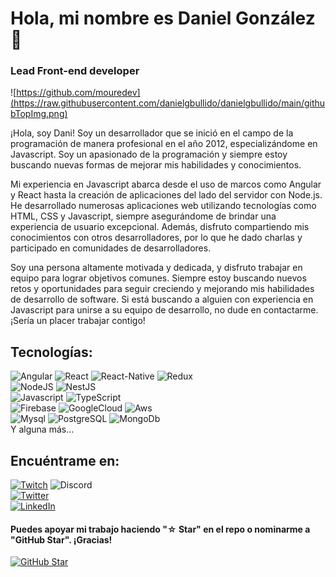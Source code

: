 # Hola, mi nombre es Daniel González 👋
### Lead Front-end developer

![https://github.com/mouredev](https://raw.githubusercontent.com/danielgbullido/danielgbullido/main/githubTopImg.png)


¡Hola, soy Dani! Soy un desarrollador que se inició en el campo de la programación de manera profesional en el año 2012, especializándome en Javascript. Soy un apasionado de la programación y siempre estoy buscando nuevas formas de mejorar mis habilidades y conocimientos.

Mi experiencia en Javascript abarca desde el uso de marcos como Angular y React hasta la creación de aplicaciones del lado del servidor con Node.js. He desarrollado numerosas aplicaciones web utilizando tecnologías como HTML, CSS y Javascript, siempre asegurándome de brindar una experiencia de usuario excepcional. Además, disfruto compartiendo mis conocimientos con otros desarrolladores, por lo que he dado charlas y participado en comunidades de desarrolladores.

Soy una persona altamente motivada y dedicada, y disfruto trabajar en equipo para lograr objetivos comunes. Siempre estoy buscando nuevos retos y oportunidades para seguir creciendo y mejorando mis habilidades de desarrollo de software. Si está buscando a alguien con experiencia en Javascript para unirse a su equipo de desarrollo, no dude en contactarme. ¡Sería un placer trabajar contigo!

## Tecnologías:
![Angular](https://img.shields.io/badge/ANGULAR-DDD?style=for-the-badge&logo=angular&logoColor=dd1b16&labelColor=363636)
![React](https://img.shields.io/badge/React-DDD?style=for-the-badge&logo=react&logoColor=00d8ff&labelColor=363636)
![React-Native](https://img.shields.io/badge/react_native-DDD?style=for-the-badge&logo=react&logoColor=00d8ff&labelColor=363636)
![Redux](https://img.shields.io/badge/Redux-DDD?style=for-the-badge&logo=redux&logoColor=764ABC&labelColor=363636)
</br>
![NodeJS](https://img.shields.io/badge/NODEJS-DDD?style=for-the-badge&logo=node.js&logoColor=339933&labelColor=363636)
![NestJS](https://img.shields.io/badge/NestJS-DDD?style=for-the-badge&logo=nestjs&logoColor=339933&labelColor=363636)
</br>
![Javascript](https://img.shields.io/badge/Javascript-DDD?style=for-the-badge&logo=javascript&logoColor=F7DF1E&labelColor=363636)
![TypeScript](https://img.shields.io/badge/Typescript-DDD?style=for-the-badge&logo=typeScript&logoColor=3178C6&labelColor=363636)
</br>
![Firebase](https://img.shields.io/badge/Firebase-DDD?style=for-the-badge&logo=firebase&logoColor=FFCA28&labelColor=363636)
![GoogleCloud](https://img.shields.io/badge/Google_Cloud-DDD?style=for-the-badge&logo=GoogleCloud&logoColor=4285F4&labelColor=363636)
![Aws](https://img.shields.io/badge/Amazon_Aws-DDD?style=for-the-badge&logo=amazon-aws&logoColor=FFF&labelColor=363636)
</br>
![Mysql](https://img.shields.io/badge/Mysql-DDD?style=for-the-badge&logo=mysql&logoColor=FFF&labelColor=363636)
![PostgreSQL](https://img.shields.io/badge/PostgreSQL-DDD?style=for-the-badge&logo=postgreSQL&logoColor=4169E1&labelColor=363636)
![MongoDb](https://img.shields.io/badge/MongoDb-DDD?style=for-the-badge&logo=mongodb&logoColor=47A248&labelColor=363636)
</br>
Y alguna más...

## Encuéntrame en:

[![Twitch](https://img.shields.io/badge/Twitch-xharalderx-9146FF?style=for-the-badge&logo=type&logoColor=white&labelColor=363636)](https://twitch.tv/xharalderx)
![Discord](https://img.shields.io/badge/Discord-xharalderx-5865F2?style=for-the-badge&logo=discord&logoColor=white&labelColor=363636)
</br>
[![Twitter](https://img.shields.io/badge/Twitter-@danielgbullido-1DA1F2?style=for-the-badge&logo=twitter&logoColor=white&labelColor=363636)](https://twitter.com/danielgbullido)
</br>
[![LinkedIn](https://img.shields.io/badge/LinkedIn-danielgbullido-0077B5?style=for-the-badge&logo=linkedin&logoColor=white&labelColor=363636)](https://www.linkedin.com/in/danielgbullido)


#### Puedes apoyar mi trabajo haciendo "☆ Star" en el repo o nominarme a "GitHub Star". ¡Gracias!

[![GitHub Star](https://img.shields.io/badge/GitHub-Nominar_a_star-yellow?style=for-the-badge&logo=github&logoColor=white&labelColor=363636)](https://stars.github.com/nominate/)
